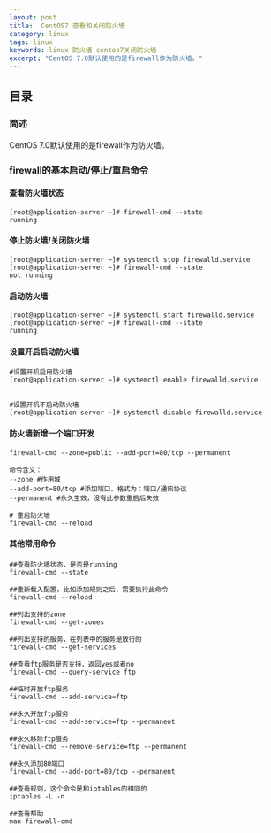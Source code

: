 ```yaml
---
layout: post
title:  CentOS7 查看和关闭防火墙
category: linux 
tags: linux 
keywords: linux 防火墙 centos7关闭防火墙
excerpt: "CentOS 7.0默认使用的是firewall作为防火墙。"
---
```

## 目录

### 简述
CentOS 7.0默认使用的是firewall作为防火墙。

### firewall的基本启动/停止/重启命令

#### 查看防火墙状态
```linux
[root@application-server ~]# firewall-cmd --state
running
```

#### 停止防火墙/关闭防火墙
```
[root@application-server ~]# systemctl stop firewalld.service
[root@application-server ~]# firewall-cmd --state
not running
```

#### 启动防火墙
```
[root@application-server ~]# systemctl start firewalld.service
[root@application-server ~]# firewall-cmd --state
running
```

#### 设置开启启动防火墙
```
#设置开机启用防火墙
[root@application-server ~]# systemctl enable firewalld.service


#设置开机不启动防火墙
[root@application-server ~]# systemctl disable firewalld.service
```

#### 防火墙新增一个端口开发
```
firewall-cmd --zone=public --add-port=80/tcp --permanent

命令含义：
--zone #作用域
--add-port=80/tcp #添加端口，格式为：端口/通讯协议
--permanent #永久生效，没有此参数重启后失效

# 重启防火墙
firewall-cmd --reload
```

#### 其他常用命令

```
##查看防火墙状态，是否是running
firewall-cmd --state

##重新载入配置，比如添加规则之后，需要执行此命令
firewall-cmd --reload    

##列出支持的zone
firewall-cmd --get-zones   

##列出支持的服务，在列表中的服务是放行的
firewall-cmd --get-services    

##查看ftp服务是否支持，返回yes或者no
firewall-cmd --query-service ftp   

##临时开放ftp服务
firewall-cmd --add-service=ftp   

##永久开放ftp服务
firewall-cmd --add-service=ftp --permanent

##永久移除ftp服务
firewall-cmd --remove-service=ftp --permanent 

##永久添加80端口 
firewall-cmd --add-port=80/tcp --permanent    

##查看规则，这个命令是和iptables的相同的
iptables -L -n  

##查看帮助
man firewall-cmd                              
```